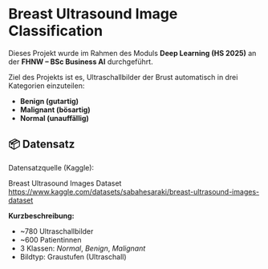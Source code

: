 # Breast Ultrasound Image Classification

Dieses Projekt wurde im Rahmen des Moduls **Deep Learning (HS 2025)** an der **FHNW – BSc Business AI** durchgeführt.

Ziel des Projekts ist es, Ultraschallbilder der Brust automatisch in drei Kategorien einzuteilen:

- **Benign (gutartig)**
- **Malignant (bösartig)**
- **Normal (unauffällig)**


## 📦 Datensatz

Datensatzquelle (Kaggle):

Breast Ultrasound Images Dataset  
https://www.kaggle.com/datasets/sabahesaraki/breast-ultrasound-images-dataset

**Kurzbeschreibung:**
- ~780 Ultraschallbilder
- ~600 Patientinnen
- 3 Klassen: *Normal*, *Benign*, *Malignant*
- Bildtyp: Graustufen (Ultraschall)
